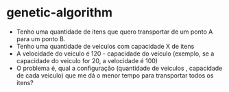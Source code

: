 # genetic-algorithm

- Tenho uma quantidade de itens que quero transportar de um ponto A para um ponto B.
- Tenho uma quantidade de veiculos com capacidade X de itens
- A velocidade do veiculo é 120 - capacidade do veiculo (exemplo, se a capacidade do veiculo for 20, a velocidade é 100)
- O problema é, qual a configuração (quantidade de veiculos , capacidade de cada veiculo) que me dá o menor tempo para transportar todos os itens?
